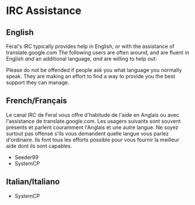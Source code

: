 # IRC Assistance

## English
Feral's IRC typically provides help in English, or with the assistance of translate.google.com
The following users are often around, and are fluent in English *and* an additional language, *and* are willing to help out:

Please do not be offended if people ask you what language you normally speak. They are making an effort to find a way to provide you the best support they can manage.


## French/Français  
Le canal IRC de Feral vous offre d'habitude de l'aide en Anglais ou avec l'assistance de translate.google.com. Les usagers suivants sont souvent présents et parlent couramment l'Anglais et une autre langue. Ne soyez surtout pas offensé s'ils vous demandent quelle langue vous parlez d'ordinaire. Ils font tous les efforts possible pour vous fournir la meilleur aide dont ils sont capables.

  * Seeder99
  * SystemCP

## Italian/Italiano  
  * SystemCP
